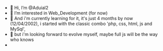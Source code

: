 - 👋 Hi, I’m @Aduial2
- 👀 I’m interested in Web_Development (for now)
- 🌱 And i'm currently learning for it, it's just 4 months by now (12/04/2002), i started with the classic combo 'php, css, html, js and MySql', 
- 🌱 but i'm looking forward to evolve myself, maybe full js will be the way who knows 
- 
